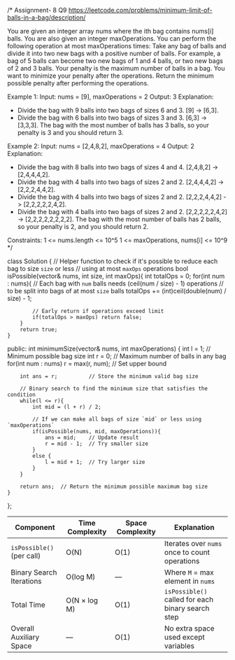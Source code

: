 /*
Assignment- 8 Q9
https://leetcode.com/problems/minimum-limit-of-balls-in-a-bag/description/

You are given an integer array nums where the ith bag contains nums[i] balls. You are also given an integer maxOperations.
You can perform the following operation at most maxOperations times:
Take any bag of balls and divide it into two new bags with a positive number of balls.
For example, a bag of 5 balls can become two new bags of 1 and 4 balls, or two new bags of 2 and 3 balls.
Your penalty is the maximum number of balls in a bag. You want to minimize your penalty after the operations.
Return the minimum possible penalty after performing the operations.

Example 1:
Input: nums = [9], maxOperations = 2
Output: 3
Explanation: 
- Divide the bag with 9 balls into two bags of sizes 6 and 3. [9] -> [6,3].
- Divide the bag with 6 balls into two bags of sizes 3 and 3. [6,3] -> [3,3,3].
The bag with the most number of balls has 3 balls, so your penalty is 3 and you should return 3.

Example 2:
Input: nums = [2,4,8,2], maxOperations = 4
Output: 2
Explanation:
- Divide the bag with 8 balls into two bags of sizes 4 and 4. [2,4,8,2] -> [2,4,4,4,2].
- Divide the bag with 4 balls into two bags of sizes 2 and 2. [2,4,4,4,2] -> [2,2,2,4,4,2].
- Divide the bag with 4 balls into two bags of sizes 2 and 2. [2,2,2,4,4,2] -> [2,2,2,2,2,4,2].
- Divide the bag with 4 balls into two bags of sizes 2 and 2. [2,2,2,2,2,4,2] -> [2,2,2,2,2,2,2,2].
The bag with the most number of balls has 2 balls, so your penalty is 2, and you should return 2.
 
Constraints:
1 <= nums.length <= 10^5
1 <= maxOperations, nums[i] <= 10^9
*/

class Solution {
    // Helper function to check if it's possible to reduce each bag to size `size` or less
    // using at most `maxOps` operations
    bool isPossible(vector<int>& nums, int size, int maxOps){
        int totalOps = 0;
        for(int num : nums){
            // Each bag with `num` balls needs (ceil(num / size) - 1) operations
            // to be split into bags of at most `size` balls
            totalOps += (int)ceil(double(num) / size) - 1;
            
            // Early return if operations exceed limit
            if(totalOps > maxOps) return false;
        }
        return true;
    }

public:
    int minimumSize(vector<int>& nums, int maxOperations) {
        int l = 1;            // Minimum possible bag size
        int r = 0;            // Maximum number of balls in any bag
        for(int num : nums) r = max(r, num);  // Set upper bound
        
        int ans = r;          // Store the minimum valid bag size

        // Binary search to find the minimum size that satisfies the condition
        while(l <= r){
            int mid = (l + r) / 2;

            // If we can make all bags of size `mid` or less using `maxOperations`
            if(isPossible(nums, mid, maxOperations)){
                ans = mid;    // Update result
                r = mid - 1;  // Try smaller size
            }
            else {
                l = mid + 1;  // Try larger size
            }
        }

        return ans;  // Return the minimum possible maximum bag size
    }
};

| Component                 | Time Complexity | Space Complexity | Explanation                                       |
| ------------------------- | --------------- | ---------------- | ------------------------------------------------- |
| `isPossible()` (per call) | O(N)            | O(1)             | Iterates over `nums` once to count operations     |
| Binary Search Iterations  | O(log M)        | —                | Where `M` = max element in `nums`                 |
| Total Time                | O(N × log M)    | O(1)             | `isPossible()` called for each binary search step |
| Overall Auxiliary Space   | —               | O(1)             | No extra space used except variables              |
